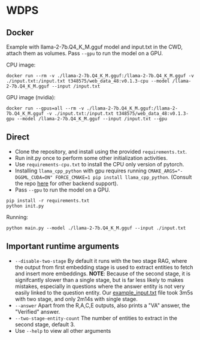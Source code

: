 # WDPS

## Docker
Example with llama-2-7b.Q4_K_M.gguf model and input.txt in the CWD, attach them as volumes. Pass `--gpu` to run the model on a GPU.

CPU image:
```
docker run --rm -v ./llama-2-7b.Q4_K_M.gguf:/llama-2-7b.Q4_K_M.gguf -v ./input.txt:/input.txt t348575/web_data_48:v0.1.3-cpu --model /llama-2-7b.Q4_K_M.gguf --input /input.txt
```

GPU image (nvidia):
```
docker run --gpus=all --rm -v ./llama-2-7b.Q4_K_M.gguf:/llama-2-7b.Q4_K_M.gguf -v ./input.txt:/input.txt t348575/web_data_48:v0.1.3-gpu --model /llama-2-7b.Q4_K_M.gguf --input /input.txt --gpu
```

## Direct
* Clone the repository, and install using the provided `requirements.txt`.
* Run init.py once to perform some other initialization activities.
* Use `requirements-cpu.txt` to install the CPU only version of pytorch.
* Installing `llama_cpp_python` with gpu requires running `CMAKE_ARGS="-DGGML_CUDA=ON" FORCE_CMAKE=1 pip install llama_cpp_python`. (Consult the repo [here](https://github.com/abetlen/llama-cpp-python?tab=readme-ov-file#supported-backends) for other backend support).
* Pass `--gpu` to run the model on a GPU.
```
pip install -r requirements.txt
python init.py
```
Running:
```
python main.py --model ./llama-2-7b.Q4_K_M.gguf --input ./input.txt
```

## Important runtime arguments
* `--disable-two-stage` By default it runs with the two stage RAG, where the output from first embedding stage is used to extract entities to fetch and insert more embeddings. **NOTE**: Because of the second stage, it is signifcantly slower than a single stage, but is far less likely to makes mistakes, especially in questions where the answer entity is not very easily linked to the question entity. Our [example_input.txt](example_input.txt) file took 3m5s with two stage, and only 2m14s with single stage.
* `--answer` Apart from the R,A,C,E outputs, also prints a "VA" answer, the "Verified" answer.
* `--two-stage-entity-count` The number of entities to extract in the second stage, default 3.
* Use `--help` to view all other arguments
